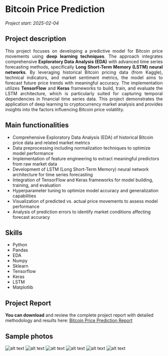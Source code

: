 # Bitcoin Price Prediction

*Project start: 2025-02-04*

## Project description
<div style="text-align: justify">
This project focuses on developing a predictive model for Bitcoin price movements using <strong>deep learning techniques</strong>. The approach integrates comprehensive <strong>Exploratory Data Analysis (EDA)</strong> with advanced time series forecasting methods, specifically <strong>Long Short-Term Memory (LSTM) neural networks</strong>. By leveraging historical Bitcoin pricing data (from Kaggle), technical indicators, and market sentiment metrics, the model aims to forecast future price trends with meaningful accuracy. The implementation utilizes <strong>TensorFlow</strong> and <strong>Keras</strong> frameworks to build, train, and evaluate the LSTM architecture, which is particularly suited for capturing temporal dependencies in financial time series data. This project demonstrates the application of deep learning to cryptocurrency market analysis and provides insights into the factors influencing Bitcoin price volatility.
</div>

## Main functionalities
<ul>
  <li>Comprehensive Exploratory Data Analysis (EDA) of historical Bitcoin price data and related market metrics</li>
  <li>Data preprocessing including normalization techniques to optimize model performance</li>
  <li>Implementation of feature engineering to extract meaningful predictors from raw market data</li>
  <li>Development of LSTM (Long Short-Term Memory) neural network architecture for time series forecasting</li>
  <li>Integration of TensorFlow and Keras frameworks for model building, training, and evaluation</li>
  <li>Hyperparameter tuning to optimize model accuracy and generalization capabilities</li>
  <li>Visualization of predicted vs. actual price movements to assess model performance</li>
  <li>Analysis of prediction errors to identify market conditions affecting forecast accuracy</li>
</ul>

## Skills
<ul>
  <li>Python</li>
  <li>Pandas</li>
  <li>EDA</li>
  <li>Numpy</li>
  <li>Sklearn</li>
  <li>Tensorflow</li>
  <li>Keras</li>
  <li>LSTM</li>
  <li>Matplotlib</li> 
</ul>

## Project Report
<strong>You can download</strong> and review the complete project report with detailed methodology and results here: [Bitcoin Price Prediction Report](Bitcoin_Prediction_Report.pdf)


## Sample photos 
![alt text](data/corr_mat.png)
![alt text](data/outliers.png)
![alt text](data/normalization.png)
![alt text](data/lstm_architecture.png)
![alt text](data/training.png)
![alt text](data/result.png)





